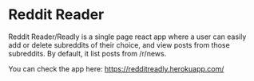 # Reddit Reader
Reddit Reader/Readly is a single page react app where a user can easily add or delete subreddits of their choice, and view posts from those subreddits. By default, it list posts from /r/news.

You can check the app here: https://redditreadly.herokuapp.com/